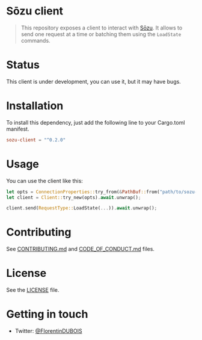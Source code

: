 # Sōzu client

> This repository exposes a client to interact with [Sōzu](https://github.com/sozu-proxy/sozu).
> It allows to send one request at a time or batching them using the `LoadState` commands.

# Status

This client is under development, you can use it, but it may have bugs.

# Installation

To install this dependency, just add the following line to your Cargo.toml manifest.

```toml
sozu-client = "^0.2.0"
```

# Usage

You can use the client like this:

```Rust
let opts = ConnectionProperties::try_from(&PathBuf::from("path/to/sozu-configuration.toml")).unwrap();
let client = Client::try_new(opts).await.unwrap();

client.send(RequestType::LoadState(...)).await.unwrap();
```

# Contributing

See [CONTRIBUTING.md](CONTRIBUTING.md) and [CODE_OF_CONDUCT.md](CODE_OF_CONDUCT.md) files.

# License

See the [LICENSE](LICENSE) file.

# Getting in touch

- Twitter: [@FlorentinDUBOIS](https://twitter.com/FlorentinDUBOIS)